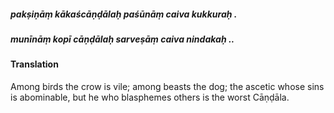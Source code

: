 ##### pakṣiṇāṃ kākaścāṇḍālaḥ paśūnāṃ caiva kukkuraḥ .
##### munīnāṃ kopī cāṇḍālaḥ sarveṣāṃ caiva nindakaḥ ..

#### Translation

Among birds the crow is vile; among beasts the dog; the ascetic whose sins is abominable, but he who blasphemes others is the worst Cāṇḍāla.